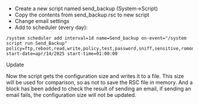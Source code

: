 - Create a new script named send_backup (System->Script)
- Copy the contents from send_backup.rsc to new script
- Change email settings
- Add to scheduler (every day):

```
/system scheduler add interval=1d name=Send_backup on-event="/system script run Send_Backup" policy=ftp,reboot,read,write,policy,test,password,sniff,sensitive,romon start-date=apr/14/2025 start-time=01:00:00
```

Update

Now the script gets the configuration size and writes it to a file. This size will be used for comparison, so as not to save the RSC file in memory. And a block has been added to check the result of sending an email, if sending an email fails, the configuration size will not be updated.
